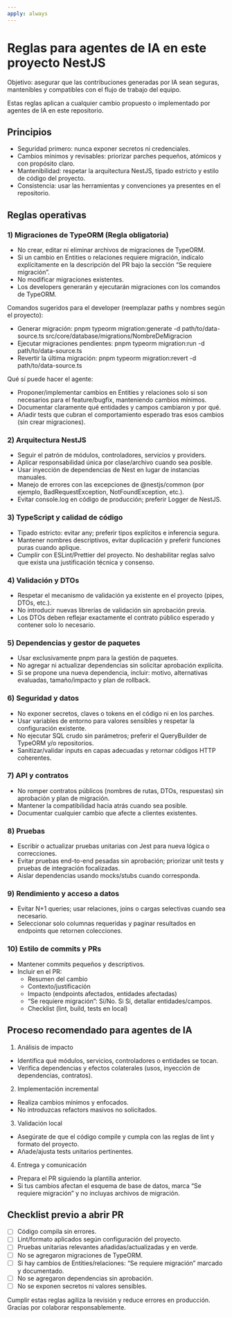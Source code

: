 ```yaml
---
apply: always
---
```


# Reglas para agentes de IA en este proyecto NestJS

Objetivo: asegurar que las contribuciones generadas por IA sean seguras, mantenibles y compatibles con el flujo de trabajo del equipo.

Estas reglas aplican a cualquier cambio propuesto o implementado por agentes de IA en este repositorio.

## Principios
- Seguridad primero: nunca exponer secretos ni credenciales.
- Cambios mínimos y revisables: priorizar parches pequeños, atómicos y con propósito claro.
- Mantenibilidad: respetar la arquitectura NestJS, tipado estricto y estilo de código del proyecto.
- Consistencia: usar las herramientas y convenciones ya presentes en el repositorio.

## Reglas operativas

### 1) Migraciones de TypeORM (Regla obligatoria)
- No crear, editar ni eliminar archivos de migraciones de TypeORM.
- Si un cambio en Entities o relaciones requiere migración, indícalo explícitamente en la descripción del PR bajo la sección “Se requiere migración”.
- No modificar migraciones existentes.
- Los developers generarán y ejecutarán migraciones con los comandos de TypeORM.

Comandos sugeridos para el developer (reemplazar paths y nombres según el proyecto):
- Generar migración:
  pnpm typeorm migration:generate -d path/to/data-source.ts src/core/database/migrations/NombreDeMigracion
- Ejecutar migraciones pendientes:
  pnpm typeorm migration:run -d path/to/data-source.ts
- Revertir la última migración:
  pnpm typeorm migration:revert -d path/to/data-source.ts

Qué sí puede hacer el agente:
- Proponer/implementar cambios en Entities y relaciones solo si son necesarios para el feature/bugfix, manteniendo cambios mínimos.
- Documentar claramente qué entidades y campos cambiaron y por qué.
- Añadir tests que cubran el comportamiento esperado tras esos cambios (sin crear migraciones).

### 2) Arquitectura NestJS
- Seguir el patrón de módulos, controladores, servicios y providers.
- Aplicar responsabilidad única por clase/archivo cuando sea posible.
- Usar inyección de dependencias de Nest en lugar de instancias manuales.
- Manejo de errores con las excepciones de @nestjs/common (por ejemplo, BadRequestException, NotFoundException, etc.).
- Evitar console.log en código de producción; preferir Logger de NestJS.

### 3) TypeScript y calidad de código
- Tipado estricto: evitar any; preferir tipos explícitos e inferencia segura.
- Mantener nombres descriptivos, evitar duplicación y preferir funciones puras cuando aplique.
- Cumplir con ESLint/Prettier del proyecto. No deshabilitar reglas salvo que exista una justificación técnica y consenso.

### 4) Validación y DTOs
- Respetar el mecanismo de validación ya existente en el proyecto (pipes, DTOs, etc.).
- No introducir nuevas librerías de validación sin aprobación previa.
- Los DTOs deben reflejar exactamente el contrato público esperado y contener solo lo necesario.

### 5) Dependencias y gestor de paquetes
- Usar exclusivamente pnpm para la gestión de paquetes.
- No agregar ni actualizar dependencias sin solicitar aprobación explícita.
- Si se propone una nueva dependencia, incluir: motivo, alternativas evaluadas, tamaño/impacto y plan de rollback.

### 6) Seguridad y datos
- No exponer secretos, claves o tokens en el código ni en los parches.
- Usar variables de entorno para valores sensibles y respetar la configuración existente.
- No ejecutar SQL crudo sin parámetros; preferir el QueryBuilder de TypeORM y/o repositorios.
- Sanitizar/validar inputs en capas adecuadas y retornar códigos HTTP coherentes.

### 7) API y contratos
- No romper contratos públicos (nombres de rutas, DTOs, respuestas) sin aprobación y plan de migración.
- Mantener la compatibilidad hacia atrás cuando sea posible.
- Documentar cualquier cambio que afecte a clientes existentes.

### 8) Pruebas
- Escribir o actualizar pruebas unitarias con Jest para nueva lógica o correcciones.
- Evitar pruebas end-to-end pesadas sin aprobación; priorizar unit tests y pruebas de integración focalizadas.
- Aislar dependencias usando mocks/stubs cuando corresponda.

### 9) Rendimiento y acceso a datos
- Evitar N+1 queries; usar relaciones, joins o cargas selectivas cuando sea necesario.
- Seleccionar solo columnas requeridas y paginar resultados en endpoints que retornen colecciones.

### 10) Estilo de commits y PRs
- Mantener commits pequeños y descriptivos.
- Incluir en el PR:
    - Resumen del cambio
    - Contexto/justificación
    - Impacto (endpoints afectados, entidades afectadas)
    - “Se requiere migración”: Sí/No. Si Sí, detallar entidades/campos.
    - Checklist (lint, build, tests en local)

## Proceso recomendado para agentes de IA

1) Análisis de impacto
- Identifica qué módulos, servicios, controladores o entidades se tocan.
- Verifica dependencias y efectos colaterales (usos, inyección de dependencias, contratos).

2) Implementación incremental
- Realiza cambios mínimos y enfocados.
- No introduzcas refactors masivos no solicitados.

3) Validación local
- Asegúrate de que el código compile y cumpla con las reglas de lint y formato del proyecto.
- Añade/ajusta tests unitarios pertinentes.

4) Entrega y comunicación
- Prepara el PR siguiendo la plantilla anterior.
- Si tus cambios afectan el esquema de base de datos, marca “Se requiere migración” y no incluyas archivos de migración.

## Checklist previo a abrir PR
- [ ] Código compila sin errores.
- [ ] Lint/formato aplicados según configuración del proyecto.
- [ ] Pruebas unitarias relevantes añadidas/actualizadas y en verde.
- [ ] No se agregaron migraciones de TypeORM.
- [ ] Si hay cambios de Entities/relaciones: “Se requiere migración” marcado y documentado.
- [ ] No se agregaron dependencias sin aprobación.
- [ ] No se exponen secretos ni valores sensibles.

Cumplir estas reglas agiliza la revisión y reduce errores en producción. Gracias por colaborar responsablemente.
